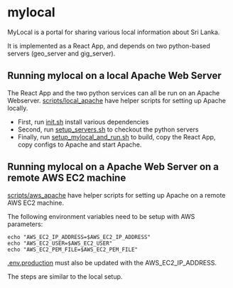 # mylocal

MyLocal is a portal for sharing various local information about Sri Lanka.

It is implemented as a React App, and depends on two python-based servers (geo_server and gig_server).


## Running mylocal on a local Apache Web Server

The React App and the two python services can all be run on an Apache Webserver. [scripts/local_apache](https://github.com/nuuuwan/mylocal/tree/main/scripts/local_apache) have helper scripts for setting up Apache locally.

* First, run [init.sh](https://github.com/nuuuwan/mylocal/blob/main/scripts/local_apache/init.sh) install various dependencies
* Second, run [setup_servers.sh](https://github.com/nuuuwan/mylocal/blob/main/scripts/local_apache/setup_servers.sh) to checkout the python servers
* Finally, run [setup_mylocal_and_run.sh](https://github.com/nuuuwan/mylocal/blob/main/scripts/local_apache/setup_mylocal_and_run.sh) to build, copy the React App, copy configs to Apache and start Apache.

## Running mylocal on a Apache Web Server on a remote AWS EC2 machine

[scripts/aws_apache](https://github.com/nuuuwan/mylocal/tree/main/scripts/aws_apache) have helper scripts for setting up Apache on a remote AWS EC2 machine.

The following environment variables need to be setup with AWS parameters:

    echo "AWS_EC2_IP_ADDRESS=$AWS_EC2_IP_ADDRESS"
    echo "AWS_EC2_USER=$AWS_EC2_USER"
    echo "AWS_EC2_PEM_FILE=$AWS_EC2_PEM_FILE"

[.env.production](https://github.com/nuuuwan/mylocal/blob/main/.env.production) must also be updated with the AWS_EC2_IP_ADDRESS.

The steps are similar to the local setup.
